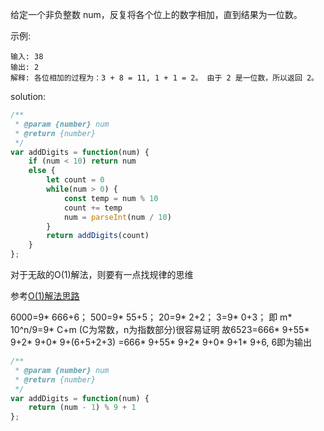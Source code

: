 给定一个非负整数 num，反复将各个位上的数字相加，直到结果为一位数。

示例:

```text
输入: 38
输出: 2
解释: 各位相加的过程为：3 + 8 = 11, 1 + 1 = 2。 由于 2 是一位数，所以返回 2。
```

solution:

```javascript
/**
 * @param {number} num
 * @return {number}
 */
var addDigits = function(num) {
    if (num < 10) return num
    else {
        let count = 0
        while(num > 0) {
            const temp = num % 10
            count += temp
            num = parseInt(num / 10)
        }
        return addDigits(count)
    }
};
```

对于无敌的O(1)解法，则要有一点找规律的思维

参考[O(1)解法思路](https://leetcode-cn.com/problems/add-digits/solution/di-gui-he-o1jie-fa-de-gui-lu-chan-shu-by-n8ivp8gdi/)

6000=9* 666+6；
500=9* 55+5；
20=9* 2+2；
3=9* 0+3；
即 m* 10^n/9=9* C+m (C为常数，n为指数部分)很容易证明
故6523=666* 9+55* 9+2* 9+0* 9+(6+5+2+3)
=666* 9+55* 9+2* 9+0* 9+1* 9+6, 6即为输出

```javascript
/**
 * @param {number} num
 * @return {number}
 */
var addDigits = function(num) {
    return (num - 1) % 9 + 1
};
```
